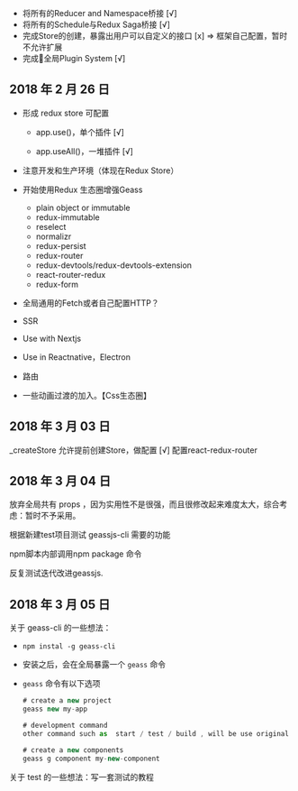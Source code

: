 - 将所有的Reducer and Namespace桥接 [√]
- 将所有的Schedule与Redux Saga桥接 [√]
- 完成Store的创建，暴露出用户可以自定义的接口 [x] => 框架自己配置，暂时不允许扩展
- 完成全局Plugin System [√]

## 2018 年 2 月 26 日

- 形成 redux store 可配置

  - app.use()，单个插件 [√]

  - app.useAll()，一堆插件 [√]


- 注意开发和生产环境（体现在Redux Store）
- 开始使用Redux 生态圈增强Geass
  - plain object or immutable
  - redux-immutable
  - reselect
  - normalizr
  - redux-persist
  - redux-router
  - redux-devtools/redux-devtools-extension
  - react-router-redux
  - redux-form
- 全局通用的Fetch或者自己配置HTTP？
- SSR
- Use with Nextjs
- Use in Reactnative，Electron
- 路由
- 一些动画过渡的加入。【Css生态圈】

## 2018 年 3 月 03 日

_createStore 允许提前创建Store，做配置 [√]
 配置react-redux-router

 ## 2018 年 3 月 04 日

 放弃全局共有 props ，因为实用性不是很强，而且很修改起来难度太大，综合考虑：暂时不予采用。

 根据新建test项目测试 geassjs-cli 需要的功能

 npm脚本内部调用npm package 命令

 反复测试迭代改进geassjs.

 ## 2018 年 3 月 05 日

  关于 geass-cli 的一些想法：

- `npm instal -g geass-cli`

- 安装之后，会在全局暴露一个 `geass` 命令

- `geass` 命令有以下选项

  ```javascript
  # create a new project
  geass new my-app

  # development command
  other command such as  start / test / build , will be use original create-react-app

  # create a new components
  geass g component my-new-component
  ```



关于 test 的一些想法：写一套测试的教程